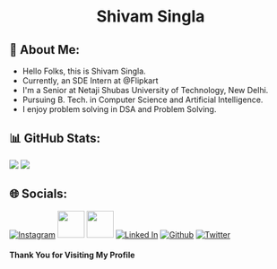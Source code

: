 <h1 align="center">
  Shivam Singla
</h1>


## 💭 About Me:

- Hello Folks, this is Shivam Singla. 
- Currently, an SDE Intern at @Flipkart
- I'm a Senior at Netaji Shubas University of Technology, New Delhi. 
- Pursuing B. Tech. in Computer Science and Artificial Intelligence.
- I enjoy problem solving in DSA and Problem Solving. 


## 📊 GitHub Stats:

![](https://github-readme-stats.vercel.app/api?username=shivam-singla-fk&theme=city_light&hide_border=true&include_all_commits=true&count_private=true&line_height=20)
![](https://github-readme-stats.vercel.app/api/top-langs/?username=shivam-singla-fk&theme=city_light&hide_border=true&include_all_commits=true&count_private=true&layout=compact)

## 🌐 Socials:
[![Instagram](https://skillicons.dev/icons?i=instagram)](https://instagram.com/shivamxsingla)
<a href="https://www.facebook.com/shivam.singla.7796420/"><img src="https://user-images.githubusercontent.com/95306965/235261538-698461d4-b6fd-45a9-90f4-7c1571ee1fd2.png"  width=48px/></a>
<a href="mailto:shivamsingla960@gmail.com"><img src="https://user-images.githubusercontent.com/95306965/235262267-cd216ebd-c459-4010-b8c4-570dc3f70ee3.png"  width=48px/></a>
[![Linked In](https://skillicons.dev/icons?i=linkedin)](https://linkedin.com/in/shivamsingla960)
[![Github](https://skillicons.dev/icons?i=github)](https://github.com/shivam-singla)
[![Twitter](https://skillicons.dev/icons?i=twitter)](https://twitter.com/shivamxsingla)

<h4>Thank You for Visiting My Profile </h4>
